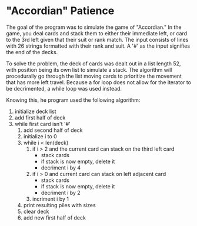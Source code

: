 # "Accordian" Patience

The goal of the program was to simulate the game of "Accordian." In the game, you deal cards and stack them to either their immediate left, or card to the 3rd left given that their suit or rank match. The input consists of lines with 26 strings formatted with their rank and suit. A '#' as the input signifies the end of the decks.

To solve the problem, the deck of cards was dealt out in a list length 52, with position being its own list to simulate a stack. The algorithm will procedurally go through the list moving cards to prioritize the movement that has more left travel. Because a for loop does not allow for the iterator to be decrimented, a while loop was used instead.

Knowing this, he program used the following algorithm:

1. initialize deck list
2. add first half of deck
3. while first card isn't '#'
   1. add second half of deck
   2. initialize i to 0
   3. while i < len(deck)
      1. if i > 2 and the current card can stack on the third left card
         - stack cards
         - if stack is now empty, delete it
         - decriment i by 4
      2. if i > 0 and current card can stack on left adjacent card
         - stack cards
         - if stack is now empty, delete it
         - decriment i by 2
      3. incriment i by 1
   4. print resulting piles with sizes
   5. clear deck
   6. add new first half of deck
